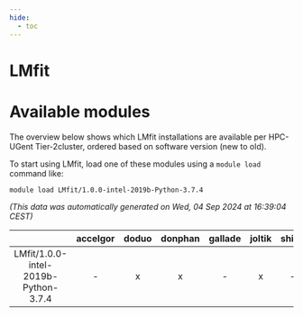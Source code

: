 ```yaml
---
hide:
  - toc
---
```


LMfit
=====

# Available modules


The overview below shows which LMfit installations are available per HPC-UGent Tier-2cluster, ordered based on software version (new to old).

To start using LMfit, load one of these modules using a `module load` command like:

```shell
module load LMfit/1.0.0-intel-2019b-Python-3.7.4
```

*(This data was automatically generated on Wed, 04 Sep 2024 at 16:39:04 CEST)*  

| |accelgor|doduo|donphan|gallade|joltik|shinx|skitty|
| :---: | :---: | :---: | :---: | :---: | :---: | :---: | :---: |
|LMfit/1.0.0-intel-2019b-Python-3.7.4|-|x|x|-|x|-|x|
